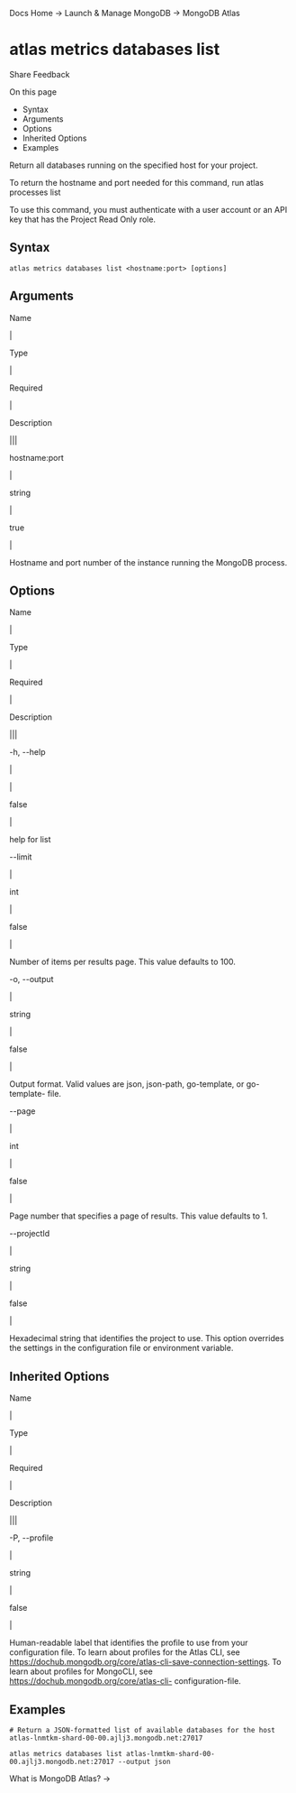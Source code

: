 Docs Home → Launch & Manage MongoDB → MongoDB Atlas

# atlas metrics databases list

Share Feedback

On this page

  * Syntax
  * Arguments
  * Options
  * Inherited Options
  * Examples

Return all databases running on the specified host for your project.

To return the hostname and port needed for this command, run atlas processes
list

To use this command, you must authenticate with a user account or an API key
that has the Project Read Only role.

## Syntax

    
    
    atlas metrics databases list <hostname:port> [options]  
      
  
## Arguments

Name

|

Type

|

Required

|

Description  
  
|||  
  
hostname:port

|

string

|

true

|

Hostname and port number of the instance running the MongoDB process.  
  
## Options

Name

|

Type

|

Required

|

Description  
  
|||  
  
-h, --help

|

|

false

|

help for list  
  
\--limit

|

int

|

false

|

Number of items per results page. This value defaults to 100.  
  
-o, --output

|

string

|

false

|

Output format. Valid values are json, json-path, go-template, or go-template-
file.  
  
\--page

|

int

|

false

|

Page number that specifies a page of results. This value defaults to 1.  
  
\--projectId

|

string

|

false

|

Hexadecimal string that identifies the project to use. This option overrides
the settings in the configuration file or environment variable.  
  
## Inherited Options

Name

|

Type

|

Required

|

Description  
  
|||  
  
-P, --profile

|

string

|

false

|

Human-readable label that identifies the profile to use from your
configuration file. To learn about profiles for the Atlas CLI, see
https://dochub.mongodb.org/core/atlas-cli-save-connection-settings. To learn
about profiles for MongoCLI, see https://dochub.mongodb.org/core/atlas-cli-
configuration-file.  
  
## Examples

    
    
    # Return a JSON-formatted list of available databases for the host atlas-lnmtkm-shard-00-00.ajlj3.mongodb.net:27017  
      
    atlas metrics databases list atlas-lnmtkm-shard-00-00.ajlj3.mongodb.net:27017 --output json  
  
What is MongoDB Atlas? →

